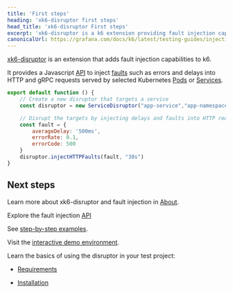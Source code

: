 ```yaml
---
title: 'First steps'
heading: 'xk6-disruptor first steps'
head_title: 'xk6-disruptor First steps'
excerpt: 'xk6-disruptor is a k6 extension providing fault injection capabilities to k6.'
canonicalUrl: https://grafana.com/docs/k6/latest/testing-guides/injecting-faults-with-xk6-disruptor/first-steps/
---
```


[xk6-disruptor](https://github.com/grafana/xk6-disruptor) is an extension that adds fault injection capabilities to k6.

It provides a Javascript [API](/javascript-api/xk6-disruptor/api) to inject [faults](/javascript-api/xk6-disruptor/api/faults/) such as errors and delays into HTTP and gRPC requests served by selected Kubernetes [Pods](/javascript-api/xk6-disruptor/api/poddisruptor) or [Services](/javascript-api/xk6-disruptor/api/servicedisruptor).


```javascript
export default function () {
    // Create a new disruptor that targets a service
    const disruptor = new ServiceDisruptor("app-service","app-namespace");

    // Disrupt the targets by injecting delays and faults into HTTP request for 30 seconds
    const fault = {
        averageDelay: '500ms',
        errorRate: 0.1,
        errorCode: 500
    }
    disruptor.injectHTTPFaults(fault, "30s")
}
```

## Next steps

Learn more about xk6-disruptor and fault injection in [About](/javascript-api/xk6-disruptor/about).

Explore the fault injection [API](/javascript-api/xk6-disruptor/api)

See [step-by-step examples](/javascript-api/xk6-disruptor/examples).

Visit the [interactive demo environment](https://killercoda.com/grafana-xk6-disruptor/scenario/killercoda).

Learn the basics of using the disruptor in your test project:

- [Requirements](/javascript-api/xk6-disruptor/get-started/requirements)

- [Installation](/javascript-api/xk6-disruptor/get-started/installation)

